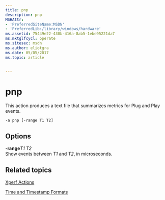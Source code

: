 ```yaml
---
title: pnp
description: pnp
MSHAttr:
- 'PreferredSiteName:MSDN'
- 'PreferredLib:/library/windows/hardware'
ms.assetid: 75449e22-430b-416a-8ab5-1ebe95221da7
ms.mktglfcycl: operate
ms.sitesec: msdn
ms.author: eliotgra
ms.date: 05/05/2017
ms.topic: article


---
```


# pnp


This action produces a text file that summarizes metrics for Plug and Play events.

```
-a pnp [-range T1 T2]
```

## Options


<a href="" id="-ranget1-t2"></a>**-range***T1 T2*  
Show events between *T1* and *T2*, in microseconds.

## Related topics


[Xperf Actions](xperf-actions.md)

[Time and Timestamp Formats](time-and-timestamp-formats.md)

 

 







